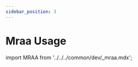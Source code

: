 ```yaml
---
sidebar_position: 3
---
```


# Mraa Usage

import MRAA from '../../../common/dev/\_mraa.mdx';

<MRAA install_by_apt={true} />
